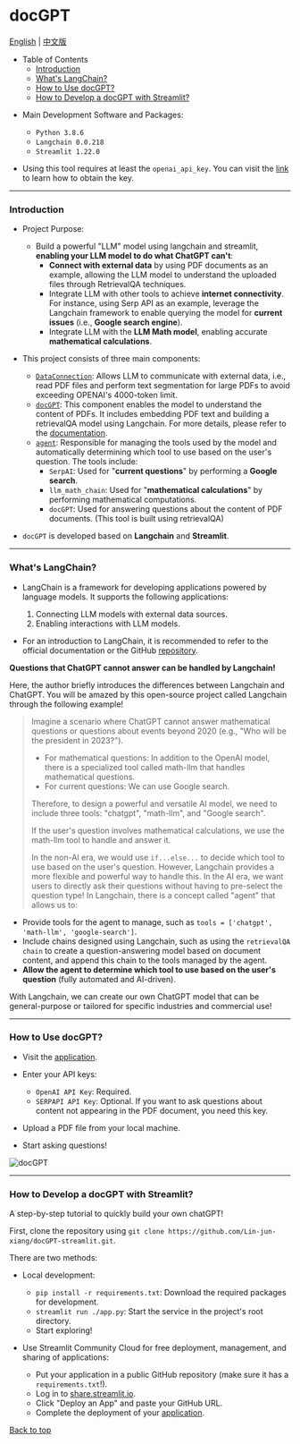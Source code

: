 # docGPT

[English](./README.md) | [中文版](./README.zh-TW.md)

- Table of Contents
    - [Introduction](#introduction)
    - [What's LangChain?](#whats-langchain)
    - [How to Use docGPT?](#how-to-use-docgpt)
    - [How to Develop a docGPT with Streamlit?](#how-to-develop-a-docgpt-with-streamlit)


* Main Development Software and Packages:
    * `Python 3.8.6`
    * `Langchain 0.0.218`
    * `Streamlit 1.22.0`

* Using this tool requires at least the `openai_api_key`. You can visit the [link](https://platform.openai.com/) to learn how to obtain the key.


---


### Introduction

* Project Purpose:
    * Build a powerful "LLM" model using langchain and streamlit, **enabling your LLM model to do what ChatGPT can't**:
      * **Connect with external data** by using PDF documents as an example, allowing the LLM model to understand the uploaded files through RetrievalQA techniques.
      * Integrate LLM with other tools to achieve **internet connectivity**. For instance, using Serp API as an example, leverage the Langchain framework to enable querying the model for **current issues** (i.e., **Google search engine**).
      * Integrate LLM with the **LLM Math model**, enabling accurate **mathematical calculations**.

* This project consists of three main components:
    * [`DataConnection`](../model/data_connection.py): Allows LLM to communicate with external data, i.e., read PDF files and perform text segmentation for large PDFs to avoid exceeding OPENAI's 4000-token limit.
    * [`docGPT`](../docGPT/): This component enables the model to understand the content of PDFs. It includes embedding PDF text and building a retrievalQA model using Langchain. For more details, please refer to the [documentation](https://python.langchain.com/docs/modules/chains/popular/vector_db_qa).
    * [`agent`](../agent/agent.py): Responsible for managing the tools used by the model and automatically determining which tool to use based on the user's question. The tools include:
        * `SerpAI`: Used for "**current questions**" by performing a **Google search**.
        * `llm_math_chain`: Used for "**mathematical calculations**" by performing mathematical computations.
        * `docGPT`: Used for answering questions about the content of PDF documents. (This tool is built using retrievalQA)


* `docGPT` is developed based on **Langchain** and **Streamlit**.

---

### What's LangChain?

* LangChain is a framework for developing applications powered by language models. It supports the following applications:
    1. Connecting LLM models with external data sources.
    2. Enabling interactions with LLM models.

* For an introduction to LangChain, it is recommended to refer to the official documentation or the GitHub [repository](https://github.com/hwchase17/langchain).

**Questions that ChatGPT cannot answer can be handled by Langchain!**

Here, the author briefly introduces the differences between Langchain and ChatGPT. You will be amazed by this open-source project called Langchain through the following example!

> Imagine a scenario where ChatGPT cannot answer mathematical questions or questions about events beyond 2020 (e.g., "Who will be the president in 2023?").
>
> * For mathematical questions: In addition to the OpenAI model, there is a specialized tool called math-llm that handles mathematical questions.
> * For current questions: We can use Google search.
>
> Therefore, to design a powerful and versatile AI model, we need to include three tools: "chatgpt", "math-llm", and "Google search".
>
> If the user's question involves mathematical calculations, we use the math-llm tool to handle and answer it.
>
> In the non-AI era, we would use `if...else...` to decide which tool to use based on the user's question. However, Langchain provides a more flexible and powerful way to handle this.
> In the AI era, we want users to directly ask their questions without having to pre-select the question type! In Langchain, there is a concept called "agent" that allows us to:

* Provide tools for the agent to manage, such as `tools = ['chatgpt', 'math-llm', 'google-search']`.
* Include chains designed using Langchain, such as using the `retrievalQA chain` to create a question-answering model based on document content, and append this chain to the tools managed by the agent.
* **Allow the agent to determine which tool to use based on the user's question** (fully automated and AI-driven).

With Langchain, we can create our own ChatGPT model that can be general-purpose or tailored for specific industries and commercial use!

---

### How to Use docGPT?

* Visit the [application](https://docgpt-app.streamlit.app/).

* Enter your API keys:
    * `OpenAI API Key`: Required.
    * `SERPAPI API Key`: Optional. If you want to ask questions about content not appearing in the PDF document, you need this key.

* Upload a PDF file from your local machine.
* Start asking questions!

![docGPT](https://github.com/Lin-jun-xiang/docGPT-streamlit/blob/main/img/docGPT.gif?raw=true)

---

### How to Develop a docGPT with Streamlit?

A step-by-step tutorial to quickly build your own chatGPT!

First, clone the repository using `git clone https://github.com/Lin-jun-xiang/docGPT-streamlit.git`.

There are two methods:

* Local development:
    * `pip install -r requirements.txt`: Download the required packages for development.
    * `streamlit run ./app.py`: Start the service in the project's root directory.
    * Start exploring!

* Use Streamlit Community Cloud for free deployment, management, and sharing of applications:
    * Put your application in a public GitHub repository (make sure it has a `requirements.txt`!).
    * Log in to [share.streamlit.io](https://share.streamlit.io/).
    * Click "Deploy an App" and paste your GitHub URL.
    * Complete the deployment of your [application](https://docgpt-app.streamlit.app/).

<a href="#top">Back to top</a>
 